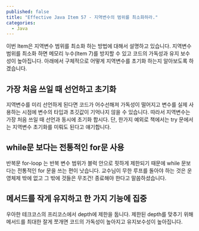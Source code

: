 ```yaml
---
published: false
title: "Effective Java Item 57 - 지역변수의 범위를 최소화하라."
categories:
  - Java
---
```


이번 Item은 지역변수 범위를 최소화 하는 방법에 대해서 설명하고 있습니다. 지역변수 범위를 최소화 하면 메모리 누수(Item 7)를 방지할 수 있고 코드의 가독성과 유지 보수성이 높아집니다. 아래에서 구체적으로 어떻게 지역변수를 초기화 하는지 알아보도록 하겠습니다.


## 가장 처음 쓰일 때 선언하고 초기화
지역변수를 미리 선언하게 된다면 코드가 어수선해져 가독성이 떨어지고 변수를 실제 사용하는 시점에 변수의 타입과 초깃값이 기억나지 않을 수 있습니다. 따라서 지역변수는 가장 처음 쓰일 때 선언과 동시에 초기화 합시다. 단, 한가지 예외로 책에서는 try 문에서는 지역변수 초기화를 미뤄도 된다고 얘기합니다.


## while문 보다는 전통적인 for문 사용
반복문 for-loop 는 반복 변수 범위가 블럭 안으로 핏하게 제한되기 때문에 while 문보다는 전통적인 for 문을 쓰는 편이 낫습니다. 교수님이 무한 루프를 돌아야 하는 것은 운영체제 밖에 없고 그 밖에 것들은 무조건! 종료해야 한다고 말씀하셨습니다.


## 메서드를 작게 유지하고 한 가지 기능에 집중
우아한 테크코스의 프리코스에서 depth에 제한을 둡니다. 제한된 depth를 맞추기 위해 메서드를 최대한 잘게 쪼개면 코드의 가독성이 높아지고 유지보수성이 높아집니다.
